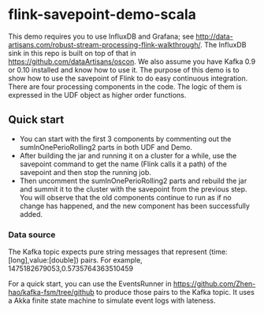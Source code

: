 # flink-savepoint-demo-scala

This demo requires you to use InfluxDB and Grafana; see http://data-artisans.com/robust-stream-processing-flink-walkthrough/. The InfluxDB sink in this repo is built on top of that in https://github.com/dataArtisans/oscon. 
We also assume you have Kafka 0.9 or 0.10 installed and know how to use it. 
The purpose of this demo is to show how to use the savepoint of Flink to do easy continuous integration. 
There are four processing components in the code. The logic of them is expressed in the UDF object as higher order functions. 


## Quick start
* You can start with the first 3 components by commenting out the sumInOnePerioRolling2 parts in both UDF and Demo. 
* After building the jar and running it on a cluster for a while, use the savepoint command to get the name (Flink calls it a path) of the savepoint and then stop the running job. 
* Then uncomment the sumInOnePerioRolling2 parts and rebuild the jar and summit it to the cluster with the savepoint from the previous step. You will observe that the old components continue to run as if no change has happened, and the new component has been successfully added.  

### Data source
The Kafka topic expects pure string messages that represent (time:[long],value:[double]) pairs. For example,
1475182679053,0.5735764363510459

For a quick start, you can use the EventsRunner in https://github.com/Zhen-hao/kafka-fsm/tree/github to produce those pairs to the Kafka topic. It uses a Akka finite state machine to simulate event logs with lateness. 
